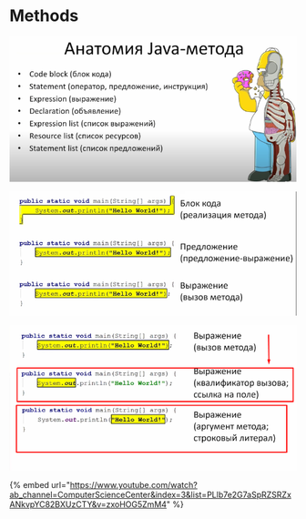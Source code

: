 # Methods

![](<../.gitbook/assets/image (144).png>)

![](<../.gitbook/assets/image (313).png>)

![](<../.gitbook/assets/image (364).png>)

{% embed url="https://www.youtube.com/watch?ab_channel=ComputerScienceCenter&index=3&list=PLlb7e2G7aSpRZSRZxANkvpYC82BXUzCTY&v=zxoHOG5ZmM4" %}
